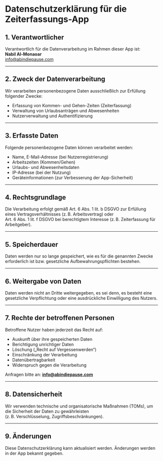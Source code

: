 # Datenschutzerklärung für die Zeiterfassungs-App

## 1. Verantwortlicher

Verantwortlich für die Datenverarbeitung im Rahmen dieser App ist:  
**Nabil Al-Monaoar**  
info@abindiepause.com

---

## 2. Zweck der Datenverarbeitung

Wir verarbeiten personenbezogene Daten ausschließlich zur Erfüllung folgender Zwecke:

- Erfassung von Kommen- und Gehen-Zeiten (Zeiterfassung)  
- Verwaltung von Urlaubsanträgen und Abwesenheiten  
- Nutzerverwaltung und Authentifizierung  

---

## 3. Erfasste Daten

Folgende personenbezogene Daten können verarbeitet werden:

- Name, E-Mail-Adresse (bei Nutzerregistrierung)  
- Arbeitszeiten (Kommen/Gehen)  
- Urlaubs- und Abwesenheitsdaten  
- IP-Adresse (bei der Nutzung)  
- Geräteinformationen (zur Verbesserung der App-Sicherheit)  

---

## 4. Rechtsgrundlage

Die Verarbeitung erfolgt gemäß Art. 6 Abs. 1 lit. b DSGVO zur Erfüllung eines Vertragsverhältnisses (z. B. Arbeitsvertrag) oder  
Art. 6 Abs. 1 lit. f DSGVO bei berechtigtem Interesse (z. B. Zeiterfassung für Arbeitgeber).

---

## 5. Speicherdauer

Daten werden nur so lange gespeichert, wie es für die genannten Zwecke erforderlich ist bzw. gesetzliche Aufbewahrungspflichten bestehen.

---

## 6. Weitergabe von Daten

Daten werden nicht an Dritte weitergegeben, es sei denn, es besteht eine gesetzliche Verpflichtung oder eine ausdrückliche Einwilligung des Nutzers.

---

## 7. Rechte der betroffenen Personen

Betroffene Nutzer haben jederzeit das Recht auf:

- Auskunft über ihre gespeicherten Daten  
- Berichtigung unrichtiger Daten  
- Löschung („Recht auf Vergessenwerden“)  
- Einschränkung der Verarbeitung  
- Datenübertragbarkeit  
- Widerspruch gegen die Verarbeitung  

Anfragen bitte an: **info@abindiepause.com**

---

## 8. Datensicherheit

Wir verwenden technische und organisatorische Maßnahmen (TOMs), um die Sicherheit der Daten zu gewährleisten  
(z. B. Verschlüsselung, Zugriffsbeschränkungen).

---

## 9. Änderungen

Diese Datenschutzerklärung kann aktualisiert werden. Änderungen werden in der App bekannt gegeben.
